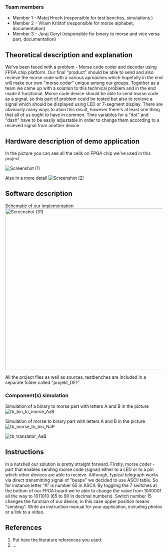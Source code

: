 

### Team members

* Member 1 - Matej Hroch (responsible for test benches, simulations )
* Member 2 - Viliam Krištof (responsible for morse alphabet, documentation)
* Member 3 - Juraj Goryl (responsible for binary to morse and vice versa part, documentation)

## Theoretical description and explanation

We've been faced with a problem - Morse code coder and decoder using FPGA chip platform.
Our final "product" should be able to send and also recieve the morse code with a various aproaches which hopefully in the end will make our own "morse coder" unique among our groups. 
Together as a team we came up with a solution to this technical problem and in the end made it functional.
Morse code device should be able to send morse code as a signal, so this part of problem could be tested but also to recieve a signal which should be displayed using LED or 7-segment display. There are obviously many ways to atain this result, however there's at least one thing that all of us ought to have in common. Time variables for a "dot" and "dash" have to be easily adjustable in order to change them according to a recieved signal from another device.  


## Hardware description of demo application

In the picture you can see all the cells on FPGA chip we've used in this project  

![Screenshot (1)](https://user-images.githubusercontent.com/124798762/235774405-093d6ae6-4713-46e6-9974-36cd792a4ca0.png)

Also in a more detail
![Screenshot (2)](https://user-images.githubusercontent.com/124798762/235774604-36cc2124-cded-4431-89c3-0c98ca15e3f9.png)


## Software description

Schematic of our implementation
<img width="517" alt="Screenshot (31)" src="https://user-images.githubusercontent.com/124798762/235775822-d7ec7cfe-daca-4946-b79b-e365da8ceac3.png">

All the project files as well as sources, testbenches are included in a separate folder called "projekt_DE1"


### Component(s) simulation
Simulation of a binary to morse part with letters A and B in the picture
![tb_bin_to_morse_AaB](https://user-images.githubusercontent.com/124798762/235776142-4440c6c6-61b9-435a-b82e-79c5797c02d8.png)

 Simulation of morse to binary part with letters A and B in the picture
![tb_morse_to_bin_NaP](https://user-images.githubusercontent.com/124798762/235776329-928c101e-49c7-4fc7-974d-406f540fc2c5.png)

![tb_translator_AaB](https://user-images.githubusercontent.com/124798762/235776646-5b271446-c8ee-4c42-b4ed-aa3a0d1e4a25.png)


## Instructions

In a nutshell our solution is pretty straight forward.
Firstly, morse coder - part that enables sending morse code (signal) either to a LED or to a pin which other devices are able to recieve.
Although, typical telegraph works via direct transmitting signal of "beaps" we decided to use ASCII table. So for instance letter "A" is number 65 in ASCII. By toggling the 7 switches at the bottom of our FPGA board we're able to change the value from 1000001 all the way to 1011010 (65 to 90 in decimal numbers). Switch number 15 changes the function of our device, in this case upper position means "sending". 
Write an instruction manual for your application, including photos or a link to a video.

## References

1. Put here the literature references you used.
2. ...
